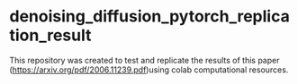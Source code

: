 # denoising_diffusion_pytorch_replication_result
This repository was created to test and replicate the results of this paper (https://arxiv.org/pdf/2006.11239.pdf)using colab computational resources.
